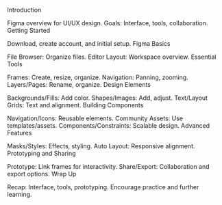Introduction

Figma overview for UI/UX design.
Goals: Interface, tools, collaboration.
Getting Started

Download, create account, and initial setup.
Figma Basics

File Browser: Organize files.
Editor Layout: Workspace overview.
Essential Tools

Frames: Create, resize, organize.
Navigation: Panning, zooming.
Layers/Pages: Rename, organize.
Design Elements

Backgrounds/Fills: Add color.
Shapes/Images: Add, adjust.
Text/Layout Grids: Text and alignment.  Building Components

Navigation/Icons: Reusable elements.
Community Assets: Use templates/assets.
Components/Constraints: Scalable design.
Advanced Features

Masks/Styles: Effects, styling.
Auto Layout: Responsive alignment.
Prototyping and Sharing

Prototype: Link frames for interactivity.
Share/Export: Collaboration and export options.
Wrap Up

Recap: Interface, tools, prototyping.
Encourage practice and further learning.
